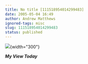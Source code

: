 ```yaml
---
title: No title [111518954014299483]
date: 2005-05-04 16:49
author: Andrew Matthews
ignored-tags: misc
slug: 111518954014299483
status: published
---
```


![](http://aabs.aspxconnection.com/images/Image(50).jpg){width="300"}

***My View Today***
